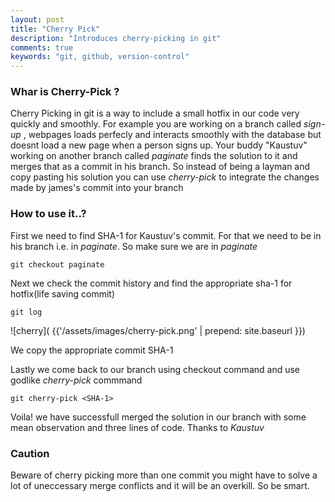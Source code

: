 ```yaml
---
layout: post
title: "Cherry Pick"
description: "Introduces cherry-picking in git"
comments: true
keywords: "git, github, version-control"
---
```


### Whar is Cherry-Pick ?

Cherry Picking in git is a way to include a small hotfix in our code very quickly and smoothly. For example you are working on a branch called *sign-up* , webpages loads perfecly and interacts smoothly with the database but doesnt load a new page when a person signs up. Your buddy "Kaustuv" working on another branch called *paginate* finds the solution to it and merges that as a commit in his branch.
So instead of being a layman and copy pasting his solution you can use *cherry-pick* to integrate the changes made by james's commit into your branch

### How to use it..?

First we need to find SHA-1 for Kaustuv's commit. For that we need to be in his branch
i.e. in *paginate*. So make sure we are in *paginate*

```git checkout paginate```

Next we check the commit history and find the appropriate sha-1 for hotfix(life saving commit)

```git log```

![cherry]( {{'/assets/images/cherry-pick.png' | prepend: site.baseurl }})



We copy the appropriate commit SHA-1

Lastly we come back to our branch using checkout command and use godlike *cherry-pick*
commmand

```git cherry-pick <SHA-1>```

Voila! we have successfull merged the solution in our branch with some mean observation and three lines of code. Thanks to *Kaustuv*



### Caution

Beware of cherry picking more than one commit you might have to solve a lot of uneccessary merge conflicts and it will be an overkill. So be smart.

